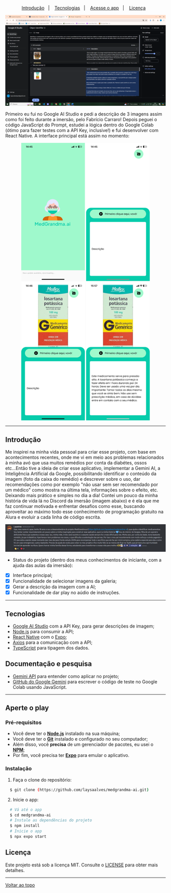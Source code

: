 <p align="center">
  <a href="#introdução">Introdução</a>&nbsp;&nbsp;&nbsp;|&nbsp;&nbsp;&nbsp;
  <a href="#tecnologias">Tecnologias</a>&nbsp;&nbsp;&nbsp;|&nbsp;&nbsp;&nbsp;
  <a href="#aperte-o-play">Acesse o app</a>&nbsp;&nbsp;&nbsp;|&nbsp;&nbsp;&nbsp;
  <a href="#licença">Licença</a>&nbsp;&nbsp;&nbsp;
</p>

<p align="center">
  <img alt="image-00" width="650px" src="./.github/base-image.PNG"/> 
<p>
<p>Primeiro eu fui no Google AI Studio e pedi a descrição de 3 imagens assim como foi feito durante a imersão, pelo Fabrício Carraro! Depois peguei o código JavaScript do Prompt, estudei a lógica dentro do Google Colab (ótimo para fazer testes com a API Key, inclusive!) e fui desenvolver com React Native. A interface principal está assim no momento:</p>
<p align="center">
  <img alt="image-01" width="200px" src="./.github/image-01.PNG" />
  <img alt="image-02" width="200px" src="./.github/image-02.PNG" />
  <img alt="image-03" width="200px" src="./.github/image-03.PNG" />
  <img alt="image-04" width="200px" src="./.github/image-04.PNG" />
<p>

---
## Introdução

Me inspirei na minha vida pessoal para criar esse projeto, com base em acontecimentos recentes, onde me vi em meio aos problemas relacionados à minha avó que usa muitos remédios por conta da diabétes, ossos etc...Então tive a ideia de criar esse aplicativo, implementar a Gemini AI, a Inteligência Artificial da Google, possibilitando identificar o conteúdo da imagem (foto da caixa do remédio) e descrever sobre o uso, dar recomendações como por exemplo "não usar sem ser recomendado por um médico" como mostra na última tela, informações sobre o efeito, etc. Deixando mais prático e simples no dia a dia! Contei um pouco da minha história de vida lá no Discord da imersão (imagem abaixo) e é ela que me faz continuar motivada e enfrentar desafios como esse, buscando aproveitar ao máximo todo esse conhecimento de programação gratuito na Alura e evoluir a cada linha de código escrita.

<p align="center">
  <img alt="screenshot of message" width="950px" src="./.github/mensagem.PNG"/> 
<p>

- Status do projeto (dentro dos meus conhecimentos de iniciante, com a ajuda das aulas da imersão):
- [x] Interface principal;
- [x] Funcionalidade de selecionar imagens da galeria;
- [x] Gerar a descrição da imagem com a AI;
- [x] Funcionalidade de dar play no aúdio de instruções.
---
## Tecnologias

-  [Google AI Studio](https://aistudio.google.com/) com a API Key, para gerar descrições de imagem;
-  [Node.js](https://nodejs.org/en/docs/) para consumir a API;
-  [React Native](http://facebook.github.io/react-native/) com o [Expo](https://expo.io/);
-  [Axios](https://github.com/axios/axios) para a comunicação com a API;
-  [TypeScript](https://www.typescriptlang.org/) para tipagem dos dados.

## Documentação e pesquisa

- [Gemini API](https://ai.google.dev/gemini-api/docs/get-started/rest?hl=pt-br) para entender como aplicar no projeto;
- [GitHub do Google Gemini](https://github.com/google-gemini/generative-ai-js) para escrever o código de teste no Google Colab usando JavaScript.

---
## Aperte o play

### Pré-requisitos

  - Você deve ter o **[Node.js](https://nodejs.org/en/)** instalado na sua máquina;
  - Você deve ter o **[Git](https://git-scm.com/)** instalado e configurado no seu computador;
  - Além disso, você **precisa** de um gerenciador de pacotes, eu usei o **[NPM](https://www.npmjs.com/)**;
  - Por fim, você precisa ter **[Expo](https://expo.io/)** para emular o aplicativo.

### Instalação

1. Faça o clone do repositório:

```bash
  $ git clone (https://github.com/laysaalves/medgrandma-ai.git)
```

2. Inicie o app:

```bash
  # Vá até o app
  $ cd medgrandma-ai
  # Instale as dependências do projeto
  $ npm install
  # Inicie o app
  $ npx expo start
```
## Licença

Este projeto está sob a licença MIT. Consulte o [LICENSE](LICENSE.md) para obter mais detalhes.

---
[Voltar ao topo](#introdução)<br>
